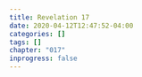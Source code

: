 ```yaml
---
title: Revelation 17
date: 2020-04-12T12:47:52-04:00
categories: []
tags: []
chapter: "017"
inprogress: false
---
```


